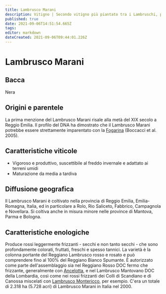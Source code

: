 ```yaml
---
title: Lambrusco Marani
description: Vitigno | Secondo vitigno più piantato tra i Lambruschi, produce vini molto colorati
published: true
date: 2021-09-06T14:51:54.665Z
tags: 
editor: markdown
dateCreated: 2021-09-06T09:44:01.226Z
---
```


# Lambrusco Marani

## Bacca
Nera

## Origini e parentele
La prima menzione del Lambrusco Marani risale alla metà del XIX secolo a Reggio Emilia. Il profilo del DNA ha dimostrato che il Lambrusco Marani potrebbe essere strettamente imparentato con la [Fogarina](/vitigni/fogarina) (Boccacci et al. 2005).

## Caratteristiche viticole
- Vigoroso e produttivo, suscettibile al freddo invernale e adattato ai terreni umidi
- Maturazione da media a tardiva

## Diffusione geografica
Il Lambrusco Marani è coltivato nella provincia di Reggio Emilia, Emilia-Romagna, Italia, ed in particolare a Rolo, Rio Saliceto, Fabbrico, Campagnola e Novellara. Si coltiva anche in misura minore nelle province di Mantova, Parma e Bologna. 

## Caratteristiche enologiche

Produce rossi leggermente frizzanti - secchi e non tanto secchi - che sono profondamente colorati, fruttati, freschi e spesso tannici. La varietà è la colonna portante del Reggiano Lambrusco rosso e rosato e può comprendere fino al 100% del Reggiano Bianco Spumante. È autorizzato come parte dell'assemblaggio sia nel Reggiano Rosso DOC fermo che frizzante, generalmente con [Ancelotta](/vitigni/ancelotta), e nel Lambrusco Mantovano DOC della Lombardia, così come nei rossi frizzanti dei Colli di Scandiano e di Canossa miscelati con [Lambrusco Montericco](/vitigni/lambrusco-montericco), per esempio. C'era un totale di 2.318 ha (5.728 acri) di Lambrusco Marani in Italia nel 2000.